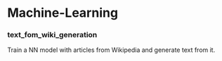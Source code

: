 # Machine-Learning

### text_fom_wiki_generation
Train a NN model with articles from Wikipedia and generate text from it.
